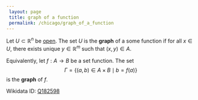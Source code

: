 ```yaml
---
 layout: page
 title: graph of a function
 permalink: /chicago/graph_of_a_function
---
```

Let $U \subset \mathbb R^n$ be [open](https://defsmath.github.io/DefsMath/open). The set $U$ is the **graph** of a some function if for all $x \in U$, there exists unique $y \in \mathbb R^m$ such that $(x,y) \in A$.

Equivalently, let $f:A\to B$ be a set function. The set $$\Gamma = \{(a,b) \in A\times B \mid b=f(a)\}$$ is the **graph** of $f$.

Wikidata ID: [Q182598](https://www.wikidata.org/wiki/Q182598)